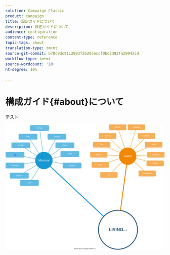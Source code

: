 ```yaml
---
solution: Campaign Classic
product: campaign
title: 設定ガイドについて
description: 設定ガイドについて
audience: configuration
content-type: reference
topic-tags: about
translation-type: tm+mt
source-git-commit: b78c9dc9112893f2b203eccf0bd2d92fa299425d
workflow-type: tm+mt
source-wordcount: '10'
ht-degree: 10%

---
```



# 構成ガイド{#about}について

テスト

![](assets/testsvg.svg)

